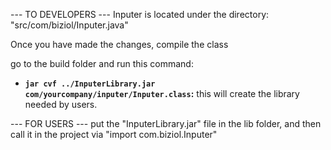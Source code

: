 --- TO DEVELOPERS ---
Inputer is located under the directory: "src/com/biziol/Inputer.java"

Once you have made the changes, compile the class

go to the build folder and run this command: 
* **`jar cvf ../InputerLibrary.jar com/yourcompany/inputer/Inputer.class`:**
this will create the library needed by users.

--- FOR USERS ---
put the "InputerLibrary.jar" file in the lib folder, and then call it in the project via "import com.biziol.Inputer" 
